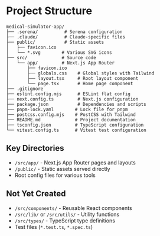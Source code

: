 # Project Structure

```
medical-simulator-app/
├── .serena/          # Serena configuration
├── .claude/          # Claude-specific files
├── public/           # Static assets
│   ├── favicon.ico
│   └── *.svg        # Various SVG icons
├── src/             # Source code
│   └── app/         # Next.js App Router
│       ├── favicon.ico
│       ├── globals.css    # Global styles with Tailwind
│       ├── layout.tsx     # Root layout component
│       └── page.tsx       # Home page component
├── .gitignore
├── eslint.config.mjs      # ESLint flat config
├── next.config.ts         # Next.js configuration
├── package.json           # Dependencies and scripts
├── pnpm-lock.yaml        # Lock file for pnpm
├── postcss.config.mjs    # PostCSS with Tailwind
├── README.md             # Project documentation
├── tsconfig.json         # TypeScript configuration
└── vitest.config.ts      # Vitest test configuration
```

## Key Directories
- `/src/app/` - Next.js App Router pages and layouts
- `/public/` - Static assets served directly
- Root config files for various tools

## Not Yet Created
- `/src/components/` - Reusable React components
- `/src/lib/` or `/src/utils/` - Utility functions
- `/src/types/` - TypeScript type definitions
- Test files (`*.test.ts`, `*.spec.ts`)